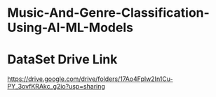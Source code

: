 # Music-And-Genre-Classification-Using-AI-ML-Models

# DataSet Drive Link
https://drive.google.com/drive/folders/17Ao4Fplw2In1Cu-PY_3ovfKRAkc_g2io?usp=sharing
